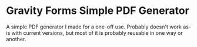 # Gravity Forms Simple PDF Generator

A simple PDF generator I made for a one-off use. Probably doesn't work as-is with current versions, but most of it is probably reusable in one way or another.